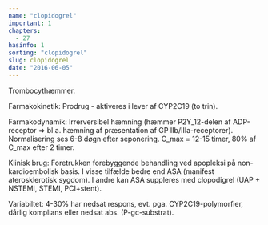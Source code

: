 ```yaml
---
name: "clopidogrel"
important: 1
chapters:
  - 27
hasinfo: 1
sorting: "clopidogrel"
slug: clopidogrel
date: "2016-06-05"
---
```


Trombocythæmmer.

Farmakokinetik: Prodrug - aktiveres i lever af CYP2C19 (to trin).

Farmakodynamik: Irrerversibel hæmning (hæmmer P2Y_12-delen af ADP-receptor =>
bl.a. hæmning af præsentation af GP IIb/IIIa-receptorer). Normalisering ses 6-8
døgn efter seponering. C_max = 12-15 timer, 80% af C_max efter 2 timer.

Klinisk brug: Foretrukken forebyggende behandling ved apopleksi på
non-kardioembolisk basis. I visse tilfælde bedre end ASA (manifest
aterosklerotisk sygdom). I andre kan ASA suppleres med clopodigrel (UAP +
NSTEMI, STEMI, PCI+stent).

Variabiltet: 4-30% har nedsat respons, evt. pga. CYP2C19-polymorfier, dårlig
komplians eller nedsat abs. (P-gc-substrat).
